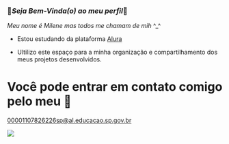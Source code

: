 ### 🌹*Seja Bem-Vinda(o) ao meu perfil*🌹

 _Meu nome é Milene mas todos me chamam de mih_ ^_^

- Estou estudando da plataforma [Alura](https://www.alura.com.br)

- Ultilizo este espaço para a minha organização e compartilhamento dos meus projetos desenvolvidos.

# Você pode entrar em contato comigo pelo meu 📧

00001107826226sp@al.educacao.sp.gov.br


![](https://media1.tenor.com/m/AF37i3QTnawAAAAC/bibble-barbie.gif)
